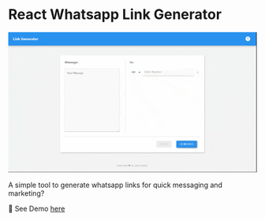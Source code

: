 # React Whatsapp Link Generator

![demo](screenshots/linkgen.gif)

A simple tool to generate whatsapp links for quick messaging and marketing?

👀 See Demo [here](https://A5H1Q.github.io/React-Whatsapp-Link-Generator/)
